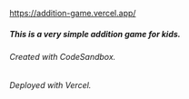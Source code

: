 https://addition-game.vercel.app/

##### This is a very simple addition game for kids. 
###### Created with CodeSandbox.
###### Deployed with Vercel. 
